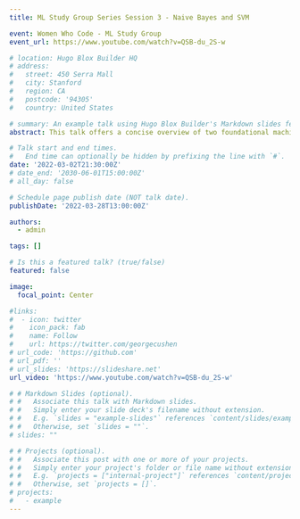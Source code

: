 ```yaml
---
title: ML Study Group Series Session 3 - Naive Bayes and SVM

event: Women Who Code - ML Study Group 
event_url: https://www.youtube.com/watch?v=QSB-du_2S-w

# location: Hugo Blox Builder HQ
# address:
#   street: 450 Serra Mall
#   city: Stanford
#   region: CA
#   postcode: '94305'
#   country: United States

# summary: An example talk using Hugo Blox Builder's Markdown slides feature.
abstract: This talk offers a concise overview of two foundational machine learning algorithms — Naive Bayes and Support Vector Machines (SVM). It covers their underlying principles, real-world applications, and key differences.

# Talk start and end times.
#   End time can optionally be hidden by prefixing the line with `#`.
date: '2022-03-02T21:30:00Z'
# date_end: '2030-06-01T15:00:00Z'
# all_day: false

# Schedule page publish date (NOT talk date).
publishDate: '2022-03-28T13:00:00Z'

authors:
  - admin

tags: []

# Is this a featured talk? (true/false)
featured: false

image:
  focal_point: Center

#links:
#  - icon: twitter
#    icon_pack: fab
#    name: Follow
#    url: https://twitter.com/georgecushen
# url_code: 'https://github.com'
# url_pdf: ''
# url_slides: 'https://slideshare.net'
url_video: 'https://www.youtube.com/watch?v=QSB-du_2S-w'

# # Markdown Slides (optional).
# #   Associate this talk with Markdown slides.
# #   Simply enter your slide deck's filename without extension.
# #   E.g. `slides = "example-slides"` references `content/slides/example-slides.md`.
# #   Otherwise, set `slides = ""`.
# slides: ""

# # Projects (optional).
# #   Associate this post with one or more of your projects.
# #   Simply enter your project's folder or file name without extension.
# #   E.g. `projects = ["internal-project"]` references `content/project/deep-learning/index.md`.
# #   Otherwise, set `projects = []`.
# projects:
#   - example
---
```



